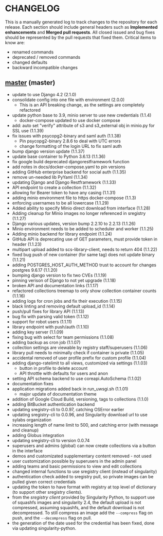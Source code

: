 # CHANGELOG

This is a manually generated log to track changes to the repository for each release.
Each section should include general headers such as **Implemented enhancements**
and **Merged pull requests**. All closed issued and bug fixes should be
represented by the pull requests that fixed them. Critical items to know are:

 - renamed commands
 - deprecated / removed commands
 - changed defaults
 - backward incompatible changes


## [master](https://github.com/singularityhub/sregistry/tree/master) (master)
 - update to use Django 4.2 (2.1.0)
 - consolidate config into one file with environment (2.0.0)
   - This is an API breaking change, as the settings are completely refactored
 - update python base to 3.9, minio server to use new credentials (1.1.4)
   - docker-compose updated to use docker compose
 - add: auto set "verify" attribute of s3 and s3_external obj in minio.py for SSL use (1.1.39)
 - fix issues with psycopg2-binary and saml auth (1.1.38)
   - Pin psycopg2-binary 2.8.6 to deal with UTC errors
   - change formatting of the login URL to fix saml auth
 - bump django version update (1.1.37)
 - update base container to Python 3.6.13 (1.1.36)
 - fix google build deprecated djangorestframework function
 - add notes in docs/docker-compose.yaml to pin versions
 - adding GitHub enterprise backend for social auth (1.1.35)
 - remove un-needed lib PyYaml (1.1.34)
 - updating Django and Django Restframework (1.1.33)
 - API endpoint to create a collection (1.1.32)
 - allowing for Bearer token to have any casing (1.1.31)
 - adding minio environment file to https docker-compose (1.1.3)
 - enforcing usernames to be all lowercase (1.1.29)
 - Added ability to specify Minio direct download from interface (1.1.28)
 - Adding cleanup for Minio images no longer referenced in sregistry (1.1.27)
 - Django various updates, version bump 2.2.10 to 2.2.13 (1.1.26)
 - Minio environment needs to be added to scheduler and worker (1.1.25)
 - Adding minio backend for library endpoint (1.1.24)
 - GitHub API is deprecating use of GET parameters, must provide token in header (1.1.23)
 - multipart upload added to scs-library-client, needs to return 404 (1.1.22)
 - fixed bug push of new container (for same tag) does not update binary (1.1.21)
 - adding POSTGRES_HOST_AUTH_METHOD trust to account for changes postgres 9.6.17 (1.1.20)
 - bumping django version to fix two CVEs (1.1.19)
 - pinning verison of Django to not yet upgrade (1.1.18)
 - broken API and documentation links (1.1.17)
 - refactored collections treemap to only show collection container counts (1.1.16)
 - adding logs for cron jobs and fix their execution (1.1.15)
 - black linting and removing default upload_id (1.1.14)
 - push/pull fixes for library API (1.1.13)
 - bug fix with parsing valid token (1.1.12)
 - support for robot users (1.1.11)
 - library endpoint with push/auth (1.1.10)
 - adding key server (1.1.09)
 - fixing bug with select for team permissions (1.1.08)
 - adding backup as cron job (1.1.07)
 - collection settings are viewable by registry staff/superusers (1.1.06)
 - library pull needs to minimally check if container is private (1.1.05)
 - accidental removed of user profile prefix for custom profile (1.1.04)
 - adding django-ratelimit to all views, customized via settings (1.1.03)
   - button in profile to delete account
   - API throttle with defaults for users and anon
 - setting API schema backend to use coreapi.AutoSchema (1.1.02)
 - documentation fixes
 - application migrations added back in run_uwsgi.sh (1.1.01)
   - major update of documentation theme
 - addition of Google Cloud Build, versioning, tags to collections (1.1.0)
 - adding BitBucket authentication backend
 - updating sregistry-cli to 0.0.97, catching OSError earlier
 - updating sregistry-cli to 0.0.96, and Singularity download url to use sylabs organization
 - increasing length of name limit to 500, and catching error (with message and cleanup)
 - adding Globus integration
 - updating sregistry-cli to version 0.0.74
 - superusers and admins (global) can now create collections via a button in the interface
 - demos and customizated supplementary content removed - not used
 - user customization possible by superusers in the admin panel
 - adding teams and basic permissions to view and edit collections
 - changed internal functions to use sregistry client (instead of singularity)
 - authentication check added to sregistry pull, so private images can be pulled given correct credentials
 - updating the token to have format with registry at top level of dictionary (to support other sregistry clients).
 - from the *sregistry client* provided by Singularity Python, to support use of squashfs images and singularity 2.4, the default upload is not compressed, assuming squashfs, and the default download is not decompressed. To still compress an image add the `--compress` flag on push, and the `--decompress` flag on pull.
 - the generation of the date used for the credential has been fixed, done via updating singularity-python.

